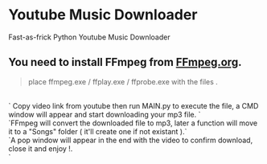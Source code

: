 # Youtube Music Downloader
Fast-as-frick Python Youtube Music Downloader
## You need to install FFmpeg from [FFmpeg.org](https://www.ffmpeg.org/).

> place ffmpeg.exe / ffplay.exe / ffprobe.exe with the files .
<br>
`
  Copy video link from youtube then run MAIN.py to execute the file, a CMD window will appear and start downloading your mp3 file. `<br>
  `FFmpeg will convert the downloaded file to mp3, later a function will move it to a "Songs" folder ( it'll create one if not existant ).`<br>
  `A pop window will appear in the end with the video to confirm download, close it and enjoy !. <br>`
